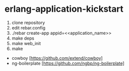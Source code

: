erlang-application-kickstart
============================

1. clone repository
1. edit rebar.config
1. ./rebar create-app appid=<<application_name>>
1. make deps
1. make web_init
1. make

* cowboy [https://github.com/extend/cowboy]
* ng-boilerplate [https://github.com/ngbp/ng-boilerplate]